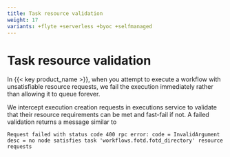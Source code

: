```yaml
---
title: Task resource validation
weight: 17
variants: +flyte +serverless +byoc +selfmanaged
---
```


# Task resource validation

In {{< key product_name >}}, when you attempt to execute a workflow with unsatisfiable resource requests, we fail the execution immediately rather than allowing it to queue forever.

We intercept execution creation requests in executions service to validate that their resource requirements can be met and fast-fail if not. A failed validation returns a message similar to

```text
Request failed with status code 400 rpc error: code = InvalidArgument desc = no node satisfies task 'workflows.fotd.fotd_directory' resource requests
```
